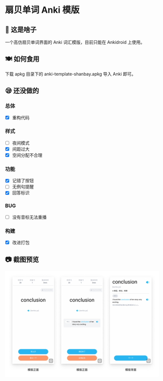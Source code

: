 # 扇贝单词 Anki 模版

## 📃 这是啥子

一个高仿扇贝单词界面的 Anki 词汇模版，目前只能在 Ankidroid 上使用。

## 🍽 如何食用

下载 apkg 目录下的 anki-template-shanbay.apkg 导入 Anki 即可。

## 😪 还没做的

### 总体

- [x] 重构代码

### 样式

- [ ] 夜间模式
- [x] 间距过大
- [x] 空间分配不合理

### 功能

- [x] 记错了按钮
- [ ] 无例句提醒
- [x] 回答标识

### BUG

- [ ] 没有音标无法重播

### 构建

- [x] 改进打包

## 📷 截图预览

![screenshots](./screenshots/screenshots.jpg)